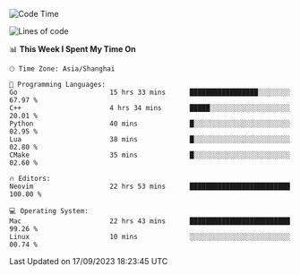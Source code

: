 <!--START_SECTION:waka-->
![Code Time](http://img.shields.io/badge/Code%20Time-1%2C590%20hrs%2029%20mins-blue)

![Lines of code](https://img.shields.io/badge/From%20Hello%20World%20I%27ve%20Written-286.3%20thousand%20lines%20of%20code-blue)

📊 **This Week I Spent My Time On** 

```text
🕑︎ Time Zone: Asia/Shanghai

💬 Programming Languages: 
Go                       15 hrs 33 mins      █████████████████░░░░░░░░   67.97 % 
C++                      4 hrs 34 mins       █████░░░░░░░░░░░░░░░░░░░░   20.01 % 
Python                   40 mins             █░░░░░░░░░░░░░░░░░░░░░░░░   02.95 % 
Lua                      38 mins             █░░░░░░░░░░░░░░░░░░░░░░░░   02.80 % 
CMake                    35 mins             █░░░░░░░░░░░░░░░░░░░░░░░░   02.60 % 

🔥 Editors: 
Neovim                   22 hrs 53 mins      █████████████████████████   100.00 % 

💻 Operating System: 
Mac                      22 hrs 43 mins      █████████████████████████   99.26 % 
Linux                    10 mins             ░░░░░░░░░░░░░░░░░░░░░░░░░   00.74 % 
```


 Last Updated on 17/09/2023 18:23:45 UTC
<!--END_SECTION:waka-->
